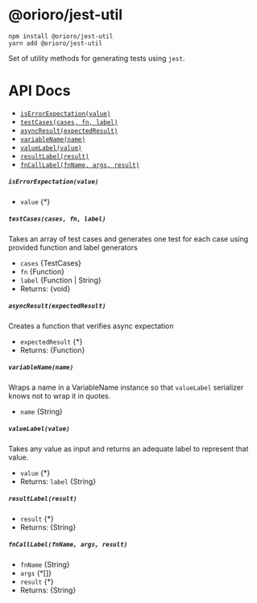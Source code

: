 # @orioro/jest-util

```
npm install @orioro/jest-util
yarn add @orioro/jest-util
```

Set of utility methods for generating tests using `jest`.

# API Docs

- [`isErrorExpectation(value)`](#iserrorexpectationvalue)
- [`testCases(cases, fn, label)`](#testcasescases-fn-label)
- [`asyncResult(expectedResult)`](#asyncresultexpectedresult)
- [`variableName(name)`](#variablenamename)
- [`valueLabel(value)`](#valuelabelvalue)
- [`resultLabel(result)`](#resultlabelresult)
- [`fnCallLabel(fnName, args, result)`](#fncalllabelfnname-args-result)

##### `isErrorExpectation(value)`

- `value` {*}

##### `testCases(cases, fn, label)`

Takes an array of test cases and generates one test for
each case using provided function and label generators

- `cases` {TestCases}
- `fn` {Function}
- `label` {Function | String}
- Returns: {void} 

##### `asyncResult(expectedResult)`

Creates a function that verifies async expectation

- `expectedResult` {*}
- Returns: {Function} 

##### `variableName(name)`

Wraps a name in a VariableName instance so that `valueLabel` serializer
knows not to wrap it in quotes.

- `name` {String}

##### `valueLabel(value)`

Takes any value as input and returns an adequate label to represent
that value.

- `value` {*}
- Returns: `label` {String} 

##### `resultLabel(result)`

- `result` {*}
- Returns: {String} 

##### `fnCallLabel(fnName, args, result)`

- `fnName` {String}
- `args` {*[]}
- `result` {*}
- Returns: {String}
